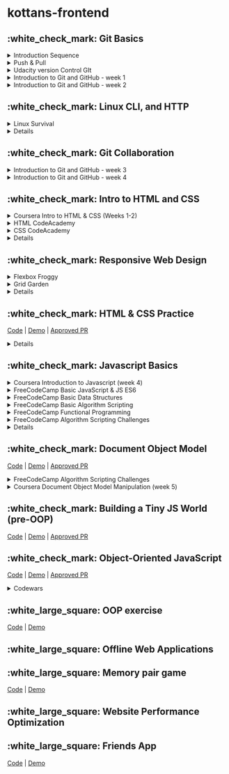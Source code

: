 # kottans-frontend

<h2>:white_check_mark: Git Basics</h2>

<details><summary>Introduction Sequence</summary>

![Introduction Sequence](https://github.com/deveLabR/kottans-frontend/blob/main/task_git_collaboration/Introduction-sequence.png)

</details>

<details><summary>Push & Pull</summary>

![Push & Pull](https://github.com/deveLabR/kottans-frontend/blob/main/task_git_collaboration/Push-&-Pull.png)

</details>

<details><summary>Udacity version Control GIt</summary>

![Udacity version Control GIt](https://github.com/deveLabR/kottans-frontend/blob/main/task_git_basics/udacity-git-basic.png)

</details>

<details><summary>Introduction to Git and GitHub - week 1</summary>

![Introduction to Git and GitHub - week 1](https://github.com/deveLabR/kottans-frontend/blob/main/task_git_basics/coursera-git-week-1.png)

</details>

<details><summary>Introduction to Git and GitHub - week 2</summary>

![Introduction to Git and GitHub - week 2](https://github.com/deveLabR/kottans-frontend/blob/main/task_git_basics/coursera-git-week-2.png)

</details>

<h2>:white_check_mark: Linux CLI, and HTTP</h2>

<details><summary>Linux Survival</summary>

![Linux Survival Quiz 1](https://github.com/deveLabR/kottans-frontend/blob/main/task_linux_cli/quiz-1.png)
![Linux Survival Quiz 2](https://github.com/deveLabR/kottans-frontend/blob/main/task_linux_cli/quiz-2.png)
![Linux Survival Quiz 3](https://github.com/deveLabR/kottans-frontend/blob/main/task_linux_cli/quiz-3.png)
![Linux Survival Quiz 4](https://github.com/deveLabR/kottans-frontend/blob/main/task_linux_cli/quiz-4.png)

</details>

<details><summary>Details</summary>
<p>

This is a great experience, which I hope will come in handy in the future.
Some modules were easy, but the last two were quite interesting and I learned a few new commands thanks to them.
[Task's screenshots](https://github.com/deveLabR/kottans-frontend/tree/main/task_linux_cli)

</p>
</details>

<h2>:white_check_mark: Git Collaboration</h2>

<details><summary>Introduction to Git and GitHub - week 3</summary>

![Introduction to Git and GitHub - week 3](https://github.com/deveLabR/kottans-frontend/blob/main/task_git_collaboration/coursera-git-week-3.png)

</details>

<details><summary>Introduction to Git and GitHub - week 4</summary>

![Introduction to Git and GitHub - week 4](https://github.com/deveLabR/kottans-frontend/blob/main/task_git_collaboration/coursera-git-week-4.png)

</details>

<h2>:white_check_mark: Intro to HTML and CSS</h2>

<details><summary>Coursera Intro to HTML & CSS (Weeks 1-2)</summary>

![Coursera Intro to HTML & CSS - week 1](https://github.com/deveLabR/kottans-frontend/blob/main/task_html_css_intro/coursera-html-css-week-1.png)
![Coursera Intro to HTML & CSS - week 2](https://github.com/deveLabR/kottans-frontend/blob/main/task_html_css_intro/coursera-html-css-week-2.png)

</details>

<details><summary>HTML CodeAcademy</summary>

![HTML CodeAcademy](https://github.com/deveLabR/kottans-frontend/blob/main/task_html_css_intro/HTML-CodeAcademy.png)

</details>

<details><summary>CSS CodeAcademy</summary>

![CSS CodeAcademy](https://github.com/deveLabR/kottans-frontend/blob/main/task_html_css_intro/CSS-CodeAcademy.png)

</details>

<details><summary>Details</summary>
<p>

Many of these things were not new to me, but it was good to remember some things.

</p>
</details>

<h2>:white_check_mark: Responsive Web Design</h2>

<details><summary>Flexbox Froggy</summary>

![Flexbox Froggy](https://github.com/deveLabR/kottans-frontend/blob/main/task_responsive_web_design/flexboxfroggy.png)

</details>

<details><summary>Grid Garden</summary>

![Grid Garden](https://github.com/deveLabR/kottans-frontend/blob/main/task_responsive_web_design/cssgridgarden.png)

</details>

<details><summary>Details</summary>
<p>

It was really fun)) The tasks were not too difficult, I remembered some forgotten things.

</p>
</details>

<h2>:white_check_mark: HTML & CSS Practice</h2>

[Code](https://github.com/deveLabR/hooli-style-popup) | [Demo](https://develabr.github.io/hooli-style-popup/) | [Approved PR](https://github.com/kottans/frontend-2022-homeworks/pull/321)

<details><summary>Details</summary>
<p>

It was interesting, but there were still some difficulties, where I did not expect.

</p>
</details>

<h2>:white_check_mark: Javascript Basics</h2>

<details><summary>Coursera Introduction to Javascript (week 4)</summary>

![Coursera Introduction to Javascript - week 4](https://github.com/deveLabR/kottans-frontend/blob/main/task_js_basics/coursera-js-week-4.png)

</details>

<details><summary>FreeCodeCamp Basic JavaScript & JS ES6</summary>

![FreeCodeCamp Basic JavaScript & JS ES6](https://github.com/deveLabR/kottans-frontend/blob/main/task_js_basics/FreeCodeCamp-1.png)

</details>

<details><summary>FreeCodeCamp Basic Data Structures</summary>

![FreeCodeCamp Basic Data Structures](https://github.com/deveLabR/kottans-frontend/blob/main/task_js_basics/FreeCodeCamp-2.png)

</details>

<details><summary>FreeCodeCamp Basic Algorithm Scripting</summary>

![FreeCodeCamp Basic Algorithm Scripting](https://github.com/deveLabR/kottans-frontend/blob/main/task_js_basics/FreeCodeCamp-3.png)

</details>

<details><summary>FreeCodeCamp Functional Programming</summary>

![FreeCodeCamp Functional Programming](https://github.com/deveLabR/kottans-frontend/blob/main/task_js_basics/FreeCodeCamp-4.png)

</details>

<details><summary>FreeCodeCamp Algorithm Scripting Challenges</summary>

![FreeCodeCamp Algorithm Scripting Challenges](https://github.com/deveLabR/kottans-frontend/blob/main/task_js_basics/FreeCodeCamp-5.png)

</details>

<details><summary>Details</summary>
<p>

With some tasks I had to break my head and spend more time than planned, but on the whole I liked the course FreeCodeCamp more than Coursera.

</p>
</details>

<h2>:white_check_mark: Document Object Model</h2>

[Code](https://github.com/deveLabR/dom-js) | [Demo](https://develabr.github.io/dom-js/) | [Approved PR](https://github.com/kottans/frontend-2022-homeworks/pull/370)

<details><summary>FreeCodeCamp Algorithm Scripting Challenges</summary>

![FreeCodeCamp Algorithm Scripting Challenges](https://github.com/deveLabR/kottans-frontend/blob/main/task_js_dom/FreeCodeCamp-5.png)

</details>

<details><summary>Coursera Document Object Model Manipulation (week 5)</summary>

![Coursera Document Object Model Manipulation (week 5)](https://github.com/deveLabR/kottans-frontend/blob/main/task_js_dom/coursera-dom-weel-5.png)

</details>

<h2>:white_check_mark: Building a Tiny JS World (pre-OOP)</h2>

[Code](https://github.com/deveLabR/a-tiny-JS-world) | [Demo](https://develabr.github.io/a-tiny-JS-world/) | [Approved PR](https://github.com/kottans/frontend-2022-homeworks/pull/414)

<h2>:white_check_mark: Object-Oriented JavaScript</h2>

[Code](https://github.com/deveLabR/frontend-nanodegree-arcade-game) | [Demo](https://develabr.github.io/frontend-nanodegree-arcade-game/) | [Approved PR](https://github.com/kottans/frontend-2022-homeworks/pull/484)

<details><summary>Codewars</summary>

![Codewars](https://github.com/deveLabR/kottans-frontend/blob/main/task_js_oop/codewars.png)

</details>

<h2>:white_large_square: OOP exercise</h2>

[Code](https://github.com/deveLabR/a-tiny-JS-world) | [Demo](https://develabr.github.io/a-tiny-JS-world/)

<h2>:white_large_square: Offline Web Applications</h2>

<h2>:white_large_square: Memory pair game</h2>

[Code](https://github.com/deveLabR/memory-pair-game) | [Demo](https://develabr.github.io/memory-pair-game/)

<h2>:white_large_square: Website Performance Optimization</h2>

<h2>:white_large_square: Friends App</h2>

[Code](https://github.com/deveLabR/friends-app) | [Demo](https://develabr.github.io/friends-app/)
